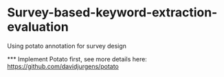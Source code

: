 # Survey-based-keyword-extraction-evaluation


Using potato annotation for survey design


*** Implement Potato first, see more details here: https://github.com/davidjurgens/potato

